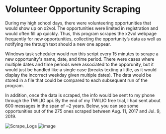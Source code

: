 # Volunteer Opportunity Scraping
During my high school days, there were volunteering opportunities that would show up on x2vol. The opportunities were limited in registration and would often fill up quickly. Thus, this program scrapes the x2vol webpage frequently for new opportunities, collecting the opportunity’s data as well as notifying me through text should a new one appear.

Windows task scheduler would run this script every 15 minutes to scrape a new opportunity's name, date, and time period. There were cases where multiple dates and time periods were associated to the opporunity, but it would just be handled like a single case (breaks texting a little, as it would display the incorrect weekday given multiple dates). The data would be stored in a file that could be compared to each subsequent run of the program.

In addition, once the data is scraped, the info would be sent to my phone through the TWILIO api. By the end of my TWILIO free trial, I had sent about 600 messages in the span of ~2 years. Below, you can see some opportunities out of the 275 ones scraped between Aug. 11, 2017 and Jul. 9, 2019.

![Scrape_Logs](https://user-images.githubusercontent.com/70815649/131605496-334d6fd9-d52f-4874-a2c8-0dc601f9cda6.JPG)
![image](https://user-images.githubusercontent.com/70815649/131605628-0f8ae38a-31fa-46b9-a48b-adec14c0fa7f.png)
